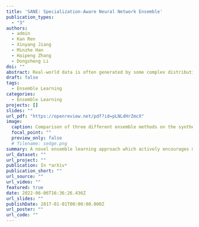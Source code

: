 ```yaml
---
title: 'SANE: Specialization-Aware Neural Network Ensemble'
publication_types:
  - "3"
authors:
  - admin
  - Kan Ren
  - Xinyang Jiang
  - Minzhe Han
  - Haipeng Zhang
  - Dongsheng Li
doi: ""
abstract: Real-world data is often generated by some complex distribution, which can be approximated by a composition of multiple simpler distributions. Thus, it is intuitive to divide the complex model learning into training several simpler models, each of which specializes in one simple distribution. Ensemble learning is one way to realize specialization, and has been widely used in practical machine learning scenarios. Many ensemble methods propose to increase diversity of base models, which could potentially result in model specialization. However, our studies show that without explicitly enforcing specification, pursuing diversity may not be enough to achieve satisfactory ensemble performance. In this paper, we propose SANE --- an end-to-end ensemble learning method that actively enforces model specification, where base models are trained to specialize in sub-regions of a latent space representing the simple distribution composition, and aggregated based on their specialties. Experiments in several prediction tasks on both image datasets and tabular datasets demonstrate the superior performance of our proposed method over state-of-the-art ensemble methods.
draft: false
tags:
  - Ensemble Learning
categories:
  - Ensemble Learning
projects: []
slides: ""
url_pdf: "https://openreview.net/pdf?id=pLNLdHrZmcX"
image:
  caption: Comparison of three different ensemble methods on the synthetic checkboard dataset (a). The first three columns in (b) (c) (d) are decision boundaries of two base models and the final ensemble model, resp., while the last two columns indicate the samples by gray dots for which each base model makes correct predictions. (b) is averaging ensemble of models with randomly initialization and trained independently. (c) introduces a negative correlation (diversity) loss to minimize in additional to the vanilla prediction loss utilized in (b). (d) uses the model confidence of the ground truth labels to weight the training loss and aggregate the model predictions accordingly.
  focal_point: ""
  preview_only: false
  # filename: sedge.png
summary: A novel ensemble learning approach which actively encourages model specialization and aggregates model predictions according to the estimated *sample-level model specialty*.
url_dataset: ""
url_project: ""
publication: In *arXiv*
publication_short: ""
url_source: ""
url_video: ""
featured: true
date: 2022-06-06T16:36:26.436Z
url_slides: ""
publishDate: 2017-01-01T00:00:00.000Z
url_poster: ""
url_code: ""
---
```

